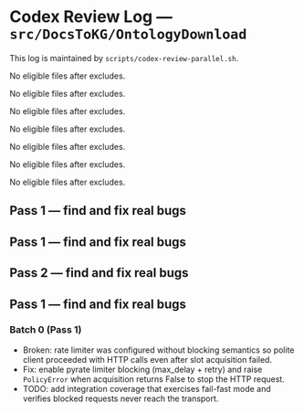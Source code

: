 # Codex Review Log — `src/DocsToKG/OntologyDownload`
This log is maintained by `scripts/codex-review-parallel.sh`.

<!-- 2025-10-22 16:55:34Z UTC -->
No eligible files after excludes.

<!-- 2025-10-22 17:01:20Z UTC -->
No eligible files after excludes.

<!-- 2025-10-22 17:13:46Z UTC -->
No eligible files after excludes.

<!-- 2025-10-23 01:39:11Z UTC -->
No eligible files after excludes.

<!-- 2025-10-23 02:48:00Z UTC -->
No eligible files after excludes.

<!-- 2025-10-23 03:05:49Z UTC -->
No eligible files after excludes.

<!-- 2025-10-23 03:55:00Z UTC -->
No eligible files after excludes.

<!-- 2025-10-23 04:04:17Z UTC -->
## Pass 1 — find and fix real bugs

<!-- 2025-10-23 04:06:49Z UTC -->
## Pass 1 — find and fix real bugs

<!-- 2025-10-23 04:06:56Z UTC -->
## Pass 2 — find and fix real bugs

<!-- 2025-10-23 04:24:41Z UTC -->
## Pass 1 — find and fix real bugs
### Batch 0 (Pass 1)
- Broken: rate limiter was configured without blocking semantics so polite client proceeded with HTTP calls even after slot acquisition failed.
- Fix: enable pyrate limiter blocking (max_delay + retry) and raise `PolicyError` when acquisition returns False to stop the HTTP request.
- TODO: add integration coverage that exercises fail-fast mode and verifies blocked requests never reach the transport.
